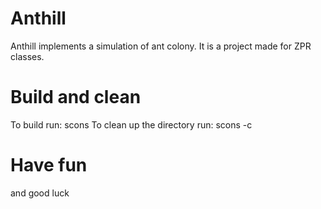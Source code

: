 # Anthill
Anthill implements a simulation of ant colony. It is a project made for ZPR classes.
# Build and clean
To build run:
scons
To clean up the directory run:
scons -c
# Have fun
and good luck
